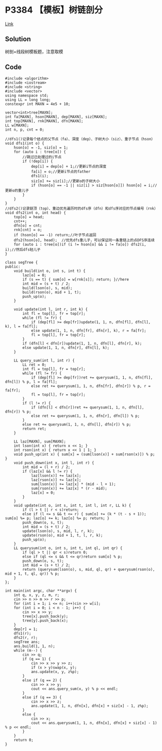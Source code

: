 # P3384 【模板】树链剖分

[Link](https://www.luogu.com.cn/problem/P3384)

## Solution

树剖+线段树模板题，注意取模

## Code

    #include <algorithm>
    #include <iostream>
    #include <string>
    #include <vector>
    using namespace std;
    using LL = long long;
    constexpr int MAXN = 4e5 + 10;

    vector<int>tree[MAXN];
    int fa[MAXN], hson[MAXN], dep[MAXN], siz[MAXN];
    int top[MAXN], rnk[MAXN], dfn[MAXN];
    LL w[MAXN];
    int n, p, cnt = 0;

    //dfs1()记录每个结点的父节点（fa）、深度（dep）、子树大小（siz）、重子节点（hson）
    void dfs1(int o) {
        hson[o] = -1, siz[o] = 1;
        for (auto i : tree[o]) {
            //跳过已处理过的i节点
            if (!dep[i]) {
                dep[i] = dep[o] + 1;//更新i节点的深度
                fa[i] = o;//更新i节点的father
                dfs1(i);
                siz[o] += siz[i];//更新o的子树大小
                if (hson[o] == -1 || siz[i] > siz[hson[o]]) hson[o] = i;//更新o的重儿子
            }
        }
    }
    //dfs2()记录链顶（top）、重边优先遍历时的dfs序（dfn）和dfs序对应的节点编号（rnk）
    void dfs2(int o, int head) {
        top[o] = head;
        cnt++;
        dfn[o] = cnt;
        rnk[cnt] = o;
        if (hson[o] == -1) return;//叶子节点返回
        dfs2(hson[o], head);  //优先dfs重儿子，可以保证同一条重链上的点DFS序连续
        for (auto i : tree[o])if (i != hson[o] && i != fa[o]) dfs2(i, i);//然后dfs轻儿子
    }

    class segTree {
    public:
        void build(int o, int s, int t) {
            laz[o] = 0;
            if (s == t) { sum[o] = w[rnk[s]]; return; }//here
            int mid = (s + t) / 2;
            build(lson(o), s, mid);
            build(rson(o), mid + 1, t);
            push_up(o);
        }

        void update(int l, int r, int k) {
            int fl = top[l], fr = top[r];
            while (fl != fr) {
                if (dep[fl] >= dep[fr])update(1, 1, n, dfn[fl], dfn[l], k), l = fa[fl];
                else update(1, 1, n, dfn[fr], dfn[r], k), r = fa[fr];
                fl = top[l], fr = top[r];
            }
            if (dfn[l] < dfn[r])update(1, 1, n, dfn[l], dfn[r], k);
            else update(1, 1, n, dfn[r], dfn[l], k);
        }

        LL query_sum(int l, int r) {
            LL ret = 0;
            int fl = top[l], fr = top[r];
            while (fl != fr) {
                if (dep[fl] >= dep[fr])ret += querysum(1, 1, n, dfn[fl], dfn[l]) % p, l = fa[fl];
                else ret += querysum(1, 1, n, dfn[fr], dfn[r]) % p, r = fa[fr];
                fl = top[l], fr = top[r];
            }
            if (l != r) {
                if (dfn[l] < dfn[r])ret += querysum(1, 1, n, dfn[l], dfn[r]) % p;
                else ret += querysum(1, 1, n, dfn[r], dfn[l]) % p;
            }
            else ret += querysum(1, 1, n, dfn[l], dfn[r]) % p;
            return ret;
        }

        LL laz[MAXN], sum[MAXN];
        int lson(int x) { return x << 1; }
        int rson(int x) { return x << 1 | 1; }
        void push_up(int x) { sum[x] = (sum[lson(x)] + sum[rson(x)]) % p; }
        void push_down(int x, int l, int r) {
            int mid = (l + r) / 2;
            if (laz[x] && l != r) {
                laz[lson(x)] += laz[x];
                laz[rson(x)] += laz[x];
                sum[lson(x)] += laz[x] * (mid - l + 1);
                sum[rson(x)] += laz[x] * (r - mid);
                laz[x] = 0;
            }
        }
        void update(int o, int s, int t, int l, int r, LL k) {
            if (l > t || r < s)return;
            else if (l <= s && t <= r) { sum[o] += (k * (t - s + 1)); sum[o] %= p; laz[o] += k; laz[o] %= p; return; }
            push_down(o, s, t);
            int mid = (s + t) / 2;
            update(lson(o), s, mid, l, r, k);
            update(rson(o), mid + 1, t, l, r, k);
            push_up(o);
        }
        LL querysum(int o, int s, int t, int ql, int qr) {
            if (ql > t || qr < s)return 0;
            else if (ql <= s && t <= qr)return sum[o] % p;
            push_down(o, s, t);
            int mid = (s + t) / 2;
            return (querysum(lson(o), s, mid, ql, qr) + querysum(rson(o), mid + 1, t, ql, qr)) % p;
        }
    };

    int main(int argc, char **argv) {
        int q, x, y, z, m, r;
        cin >> n >> m >> r >> p;
        for (int i = 1; i <= n; i++)cin >> w[i];
        for (int i = 0; i < n - 1; i++) {
            cin >> x >> y;
            tree[x].push_back(y);
            tree[y].push_back(x);
        }
        dep[r] = 1;
        dfs1(r);
        dfs2(r, r);
        segTree ans;
        ans.build(1, 1, n);
        while (m--) {
            cin >> q;
            if (q == 1) {
                cin >> x >> y >> z;
                if (x > y)swap(x, y);
                ans.update(x, y, z%p);
            }
            else if (q == 2) {
                cin >> x >> y;
                cout << ans.query_sum(x, y) % p << endl;
            }
            else if (q == 3) {
                cin >> x >> z;
                ans.update(1, 1, n, dfn[x], dfn[x] + siz[x] - 1, z%p);
            }
            else {
                cin >> x;
                cout << ans.querysum(1, 1, n, dfn[x], dfn[x] + siz[x] - 1) % p << endl;
            }
        }
        return 0;
    }
